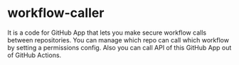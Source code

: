 # workflow-caller
It is a code for GitHub App that lets you make secure workflow calls between repositories.
You can manage which repo can call which workflow by setting a permissions config.
Also you can call API of this GitHub App out of GitHub Actions.

